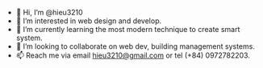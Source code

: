 - 👋 Hi, I’m @hieu3210
- 👀 I’m interested in web design and develop.
- 🌱 I’m currently learning the most modern technique to create smart system.
- 💞️ I’m looking to collaborate on web dev, building management systems.
- 📫 Reach me via email hieu3210@gmail.com or tel (+84) 0972782203.
